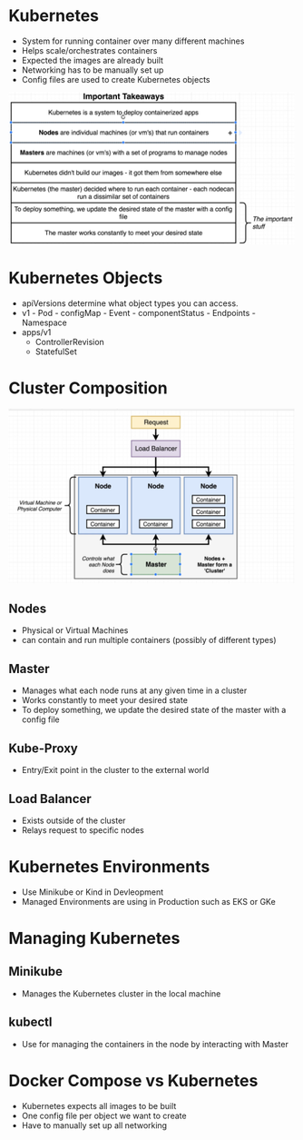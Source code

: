 # Kubernetes #
* System for running container over many different machines
* Helps scale/orchestrates containers
* Expected the images are already built
* Networking has to be manually set up
* Config files are used to create Kubernetes objects

![](2022-01-17-20-52-44.png)

# Kubernetes Objects #
* apiVersions determine what object types you can access.    
* v1
    *-* Pod
    *-* configMap
    *-* Event
    *-* componentStatus
    *-* Endpoints
    *-* Namespace
* apps/v1
    - ControllerRevision
    - StatefulSet

# Cluster Composition #
![](2022-01-17-11-06-06.png)

## Nodes 
* Physical or Virtual Machines
* can contain and run multiple containers (possibly of different types)

## Master
* Manages what each node runs at any given time in a cluster
* Works constantly to meet your desired state
* To deploy something, we update the desired state of the master with a config file

## Kube-Proxy
* Entry/Exit point in the cluster to the external world

## Load Balancer
* Exists outside of the cluster
* Relays request to specific nodes

# Kubernetes Environments
* Use Minikube or Kind in Devleopment
* Managed Environments are using in Production such as EKS or GKe

# Managing Kubernetes
## Minikube
* Manages the Kubernetes cluster in the local machine

## kubectl
* Use for managing the containers in the node by interacting with Master

# Docker Compose vs Kubernetes #
* Kubernetes expects all images to be built
* One config file per object we want to create
* Have to manually set up all networking
